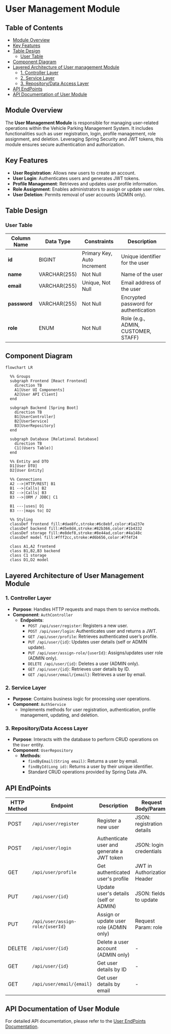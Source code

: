 # User Management Module
## Table of Contents
- [Module Overview](#module-overview)
- [Key Features](#key-features)
- [Table Design](#table-design)
  - [User Table](#user-table)
- [Component Diagram](#component-diagram)
- [Layered Architecture of User management Module](#layered-architecture-of-user-management-module)
  - [1. Controller Layer](#1-controller-layer)
  - [2. Service Layer](#2-service-layer)
  - [3. Repository/Data Access Layer](#3-repositorydata-access-layer)
- [API EndPoints](#api-endpoints)
- [API Documentation of User Module](#api-documentation-of-user-module)

## Module Overview
The **User Management Module** is responsible for managing user-related operations within the Vehicle Parking Management System. It includes functionalities such as user registration, login, profile management, role assignment, and deletion. Leveraging Spring Security and JWT tokens, this module ensures secure authentication and authorization.

## Key Features
- **User Registration**: Allows new users to create an account.
- **User Login**: Authenticates users and generates JWT tokens.
- **Profile Management**: Retrieves and updates user profile information.
- **Role Assignment**: Enables administrators to assign or update user roles.
- **User Deletion**: Permits removal of user accounts (ADMIN only).

## Table Design

### User Table
| Column Name | Data Type    | Constraints                    | Description                           |
|-------------|--------------|--------------------------------|---------------------------------------|
| **id**      | BIGINT       | Primary Key, Auto Increment    | Unique identifier for the user        |
| **name**    | VARCHAR(255) | Not Null                       | Name of the user                      |
| **email**   | VARCHAR(255) | Unique, Not Null               | Email address of the user             |
| **password**| VARCHAR(255) | Not Null                       | Encrypted password for authentication |
| **role**    | ENUM         | Not Null                       | Role (e.g., ADMIN, CUSTOMER, STAFF)   |

## Component Diagram

```mermaid
flowchart LR

  %% Groups
  subgraph Frontend [React Frontend]
    direction TB
    A1[User UI Components]
    A2[User API Client]
  end

  subgraph Backend [Spring Boot]
    direction TB
    B1[UserController]
    B2[UserService]
    B3[UserRepository]
  end

  subgraph Database [Relational Database]
    direction TB
    C1[(Users Table)]
  end

  %% Entity and DTO
  D1[User DTO]
  D2[User Entity]

  %% Connections
  A2 -->|HTTP/REST| B1
  B1 -->|Calls| B2
  B2 -->|Calls| B3
  B3 -->|ORM / JDBC| C1

  B1 ---|uses| D1
  B3 ---|maps to| D2

  %% Styling
  classDef frontend fill:#dae8fc,stroke:#6c8ebf,color:#1a237e
  classDef backend fill:#d5e8d4,stroke:#82b366,color:#1b4332
  classDef storage fill:#e8def8,stroke:#8e44ad,color:#4a148c
  classDef model fill:#fff2cc,stroke:#d6b656,color:#7f4f24

  class A1,A2 frontend
  class B1,B2,B3 backend
  class C1 storage
  class D1,D2 model

```

## Layered Architecture of User Management Module

### 1. Controller Layer
- **Purpose**: Handles HTTP requests and maps them to service methods.
- **Component**: `AuthController`
  - **Endpoints**:
    - `POST /api/user/register`: Registers a new user.
    - `POST /api/user/login`: Authenticates user and returns a JWT.
    - `GET /api/user/profile`: Retrieves authenticated user’s profile.
    - `PUT /api/user/{id}`: Updates user details (self or ADMIN update).
    - `PUT /api/user/assign-role/{userId}`: Assigns/updates user role (ADMIN only).
    - `DELETE /api/user/{id}`: Deletes a user (ADMIN only).
    - `GET /api/user/{id}`: Retrieves user details by ID.
    - `GET /api/user/email/{email}`: Retrieves a user by email.

### 2. Service Layer
- **Purpose**: Contains business logic for processing user operations.
- **Component**: `AuthService`
  - Implements methods for user registration, authentication, profile management, updating, and deletion.

### 3. Repository/Data Access Layer
- **Purpose**: Interacts with the database to perform CRUD operations on the `User` entity.
- **Component**: `UserRepository`
  - **Methods**:
    - `findByEmail(String email)`: Returns a user by email.
    - `findById(Long id)`: Returns a user by their unique identifier.
    - Standard CRUD operations provided by Spring Data JPA.

## API EndPoints

| HTTP Method | Endpoint                           | Description                                       | Request Body/Params              |
|-------------|------------------------------------|---------------------------------------------------|----------------------------------|
| POST        | `/api/user/register`               | Register a new user                               | JSON: registration details       |
| POST        | `/api/user/login`                  | Authenticate user and generate a JWT token        | JSON: login credentials          |
| GET         | `/api/user/profile`                | Get authenticated user's profile                  | JWT in Authorization Header      |
| PUT         | `/api/user/{id}`                   | Update user's details (self or ADMIN)             | JSON: fields to update           |
| PUT         | `/api/user/assign-role/{userId}`   | Assign or update user role (ADMIN only)           | Request Param: role              |
| DELETE      | `/api/user/{id}`                   | Delete a user account (ADMIN only)                | -                                |
| GET         | `/api/user/{id}`                   | Get user details by ID                            | -                                |
| GET         | `/api/user/email/{email}`          | Get user details by email                         | -                                |

## API Documentation of User Module
For detailed API documentation, please refer to the [User EndPoints Documentation](../API_documentation/UserEndpoints.md).